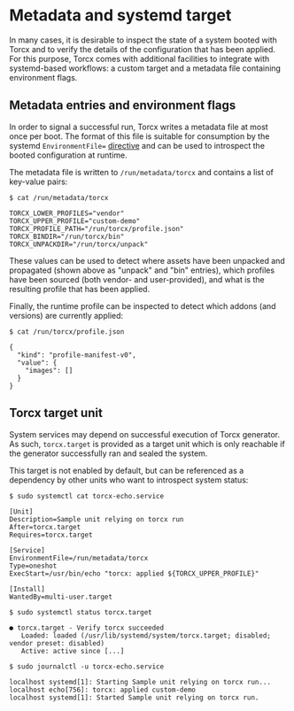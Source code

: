 # Metadata and systemd target

In many cases, it is desirable to inspect the state of a system booted with Torcx and to verify the details of the configuration that has been applied.
For this purpose, Torcx comes with additional facilities to integrate with systemd-based workflows: a custom target and a metadata file containing environment flags.

## Metadata entries and environment flags

In order to signal a successful run, Torcx writes a metadata file at most once per boot. The format of this file is suitable for consumption by the systemd `EnvironmentFile=` [directive][systemd-exec] and can be used to introspect the booted configuration at runtime.

The metadata file is written to `/run/metadata/torcx` and contains a list of key-value pairs:

```
$ cat /run/metadata/torcx

TORCX_LOWER_PROFILES="vendor"
TORCX_UPPER_PROFILE="custom-demo"
TORCX_PROFILE_PATH="/run/torcx/profile.json"
TORCX_BINDIR="/run/torcx/bin"
TORCX_UNPACKDIR="/run/torcx/unpack"
```

These values can be used to detect where assets have been unpacked and propagated (shown above as "unpack" and "bin" entries), which profiles have been sourced (both vendor- and user-provided), and what is the resulting profile that has been applied.

Finally, the runtime profile can be inspected to detect which addons (and versions) are currently applied:

```
$ cat /run/torcx/profile.json

{
  "kind": "profile-manifest-v0",
  "value": {
    "images": []
  }
}
```

## Torcx target unit

System services may depend on successful execution of Torcx generator. As such, `torcx.target` is provided as a target unit which is only reachable if the generator successfully ran and sealed the system.

This target is not enabled by default, but can be referenced as a dependency by other units who want to introspect system status:

```
$ sudo systemctl cat torcx-echo.service

[Unit]
Description=Sample unit relying on torcx run
After=torcx.target
Requires=torcx.target

[Service]
EnvironmentFile=/run/metadata/torcx
Type=oneshot
ExecStart=/usr/bin/echo "torcx: applied ${TORCX_UPPER_PROFILE}"

[Install]
WantedBy=multi-user.target
```

```
$ sudo systemctl status torcx.target

● torcx.target - Verify torcx succeeded
   Loaded: loaded (/usr/lib/systemd/system/torcx.target; disabled; vendor preset: disabled)
   Active: active since [...]
```

```
$ sudo journalctl -u torcx-echo.service

localhost systemd[1]: Starting Sample unit relying on torcx run...
localhost echo[756]: torcx: applied custom-demo
localhost systemd[1]: Started Sample unit relying on torcx run.
```

[systemd-exec]: https://www.freedesktop.org/software/systemd/man/systemd.exec.html#EnvironmentFile=
